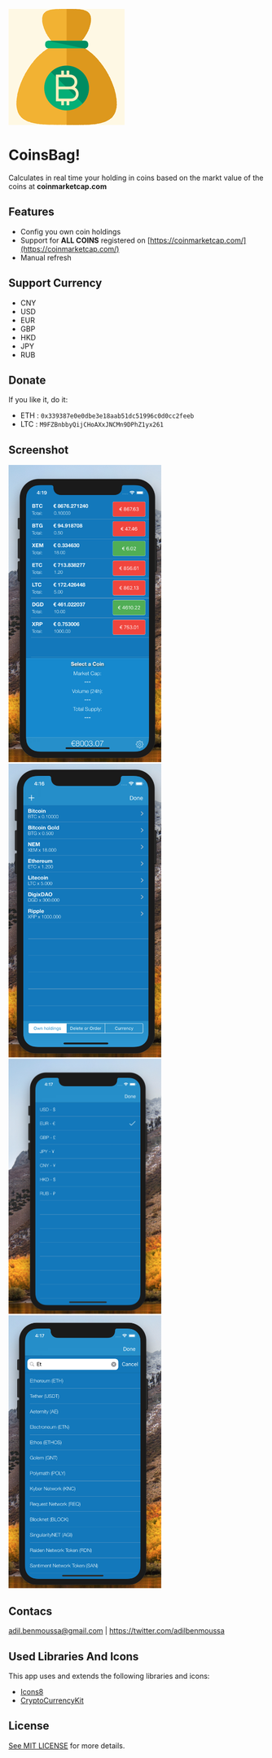  ![CoinsBag-Screenshot](https://github.com/adilbenmoussa/CoinsBag/blob/master/CoinsBag/Assets.xcassets/AppIcon.appiconset/Icon-App-76x76@3x.png?raw=true)
 
# CoinsBag!
 Calculates in real time your holding in coins based on the markt value of the coins at **coinmarketcap.com**


## Features 
- Config you own coin holdings
- Support for **ALL COINS** registered on [https://coinmarketcap.com/](https://coinmarketcap.com/)
- Manual refresh

## Support Currency
- CNY
- USD
- EUR
- GBP
- HKD
- JPY
- RUB

## Donate

If you like it, do it:

- ETH : `0x339387e0e0dbe3e18aab51dc51996c0d0cc2feeb`
- LTC : `M9FZBnbbyQijCHoAXxJNCMn9DPhZ1yx261`

## Screenshot

<img src="https://raw.githubusercontent.com/adilbenmoussa/CoinsBag/master/screenshots/screenshot1.png" width="300">
<img src="https://raw.githubusercontent.com/adilbenmoussa/CoinsBag/master/screenshots/screenshot2.png" width="300">
<img src="https://raw.githubusercontent.com/adilbenmoussa/CoinsBag/master/screenshots/screenshot3.png" width="300">
<img src="https://raw.githubusercontent.com/adilbenmoussa/CoinsBag/master/screenshots/screenshot4.png" width="300">

## Contacs
adil.benmoussa@gmail.com | https://twitter.com/adilbenmoussa

## Used Libraries And Icons
This app uses and extends the following libraries and icons:

- [Icons8](http://www.icons8.com)
- [CryptoCurrencyKit](https://github.com/iCell/CryptoCurrencyKit)

## License
[See MIT LICENSE](https://raw.githubusercontent.com/adilbenmoussa/CoinsBag/master/LICENSE) for more details.
